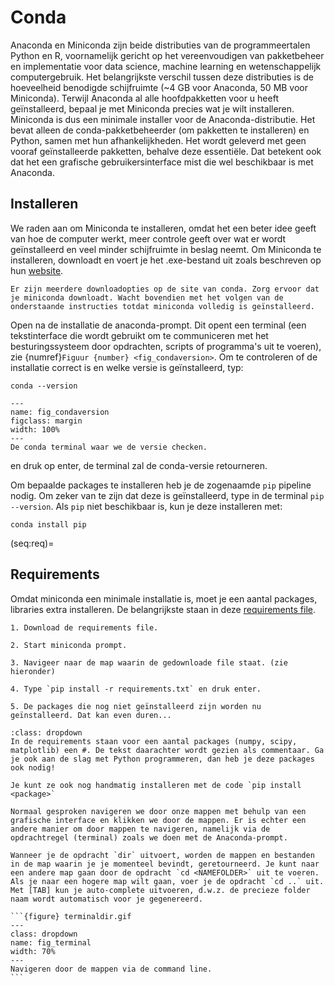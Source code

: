 # Conda
Anaconda en Miniconda zijn beide distributies van de programmeertalen Python en R, voornamelijk gericht op het vereenvoudigen van pakketbeheer en implementatie voor data science, machine learning en wetenschappelijk computergebruik. Het belangrijkste verschil tussen deze distributies is de hoeveelheid benodigde schijfruimte (~4 GB voor Anaconda, 50 MB voor Miniconda). Terwijl Anaconda al alle hoofdpakketten voor u heeft geïnstalleerd, bepaal je met Miniconda precies wat je wilt installeren. Miniconda is dus een minimale installer voor de Anaconda-distributie. Het bevat alleen de conda-pakketbeheerder (om pakketten te installeren) en Python, samen met hun afhankelijkheden. Het wordt geleverd met geen vooraf geïnstalleerde pakketten, behalve deze essentiële. Dat betekent ook dat het een grafische gebruikersinterface mist die wel beschikbaar is met Anaconda.

## Installeren
We raden aan om Miniconda te installeren, omdat het een beter idee geeft van hoe de computer werkt, meer controle geeft over wat er wordt geïnstalleerd en veel minder schijfruimte in beslag neemt. Om Miniconda te installeren, downloadt en voert je het .exe-bestand uit zoals beschreven op hun [website](https://docs.anaconda.com/miniconda/install/).

```{warning}
Er zijn meerdere downloadopties op de site van conda. Zorg ervoor dat je miniconda downloadt. Wacht bovendien met het volgen van de onderstaande instructies totdat miniconda volledig is geïnstalleerd.
```

Open na de installatie de anaconda-prompt. Dit opent een terminal (een tekstinterface die wordt gebruikt om te communiceren met het besturingssysteem door opdrachten, scripts of programma's uit te voeren), zie {numref}`Figuur {number} <fig_condaversion>`. Om te controleren of de installatie correct is en welke versie is geïnstalleerd, typ:

```{code}
conda --version
```

```{figure} condaversion.PNG
---
name: fig_condaversion
figclass: margin
width: 100%
---
De conda terminal waar we de versie checken.
```

en druk op enter, de terminal zal de conda-versie retourneren.

Om bepaalde packages te installeren heb je de zogenaamde `pip` pipeline nodig. Om zeker van te zijn dat deze is geïnstalleerd, type in de terminal `pip --version`. Als `pip` niet beschikbaar is, kun je deze installeren met:
```{code}
conda install pip
```

(seq:req)=
## Requirements
Omdat miniconda een minimale installatie is, moet je een aantal packages, libraries extra installeren. De belangrijkste staan in deze [requirements file](./requirements.txt). 

```{exercise}
1. Download de requirements file. 

2. Start miniconda prompt. 

3. Navigeer naar de map waarin de gedownloade file staat. (zie hieronder)

4. Type `pip install -r requirements.txt` en druk enter.

5. De packages die nog niet geïnstalleerd zijn worden nu geïnstalleerd. Dat kan even duren...

```

```{tip}
:class: dropdown
In de requirements staan voor een aantal packages (numpy, scipy, matplotlib) een #. De tekst daarachter wordt gezien als commentaar. Ga je ook aan de slag met Python programmeren, dan heb je deze packages ook nodig!

Je kunt ze ook nog handmatig installeren met de code `pip install <package>` 
```

````{admonition} Gebruik van de terminal en command line
Normaal gesproken navigeren we door onze mappen met behulp van een grafische interface en klikken we door de mappen. Er is echter een andere manier om door mappen te navigeren, namelijk via de opdrachtregel (terminal) zoals we doen met de Anaconda-prompt.

Wanneer je de opdracht `dir` uitvoert, worden de mappen en bestanden in de map waarin je je momenteel bevindt, geretourneerd. Je kunt naar een andere map gaan door de opdracht `cd <NAMEFOLDER>` uit te voeren. Als je naar een hogere map wilt gaan, voer je de opdracht `cd ..` uit. Met [TAB] kun je auto-complete uitvoeren, d.w.z. de precieze folder naam wordt automatisch voor je gegenereerd.

```{figure} terminaldir.gif
---
class: dropdown
name: fig_terminal
width: 70%
---
Navigeren door de mappen via de command line.
```
````